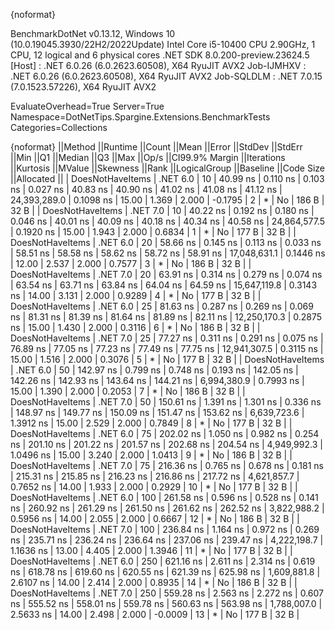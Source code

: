 {noformat}

BenchmarkDotNet v0.13.12, Windows 10 (10.0.19045.3930/22H2/2022Update)
Intel Core i5-10400 CPU 2.90GHz, 1 CPU, 12 logical and 6 physical cores
.NET SDK 8.0.200-preview.23624.5
  [Host]     : .NET 6.0.26 (6.0.2623.60508), X64 RyuJIT AVX2
  Job-IJMHXV : .NET 6.0.26 (6.0.2623.60508), X64 RyuJIT AVX2
  Job-SQLDLM : .NET 7.0.15 (7.0.1523.57226), X64 RyuJIT AVX2

EvaluateOverhead=True  Server=True  Namespace=DotNetTips.Spargine.Extensions.BenchmarkTests  
Categories=Collections  

{noformat}
||Method           ||Runtime  ||Count ||Mean      ||Error    ||StdDev   ||StdErr   ||Min       ||Q1        ||Median    ||Q3        ||Max       ||Op/s         ||CI99.9% Margin ||Iterations ||Kurtosis ||MValue ||Skewness ||Rank ||LogicalGroup ||Baseline ||Code Size ||Allocated ||
| DoesNotHaveItems | .NET 6.0 | 10    |  40.99 ns | 0.110 ns | 0.103 ns | 0.027 ns |  40.83 ns |  40.90 ns |  41.02 ns |  41.08 ns |  41.12 ns | 24,393,289.0 |      0.1098 ns |      15.00 |    1.369 |  2.000 |  -0.1795 |    2 | *            | No       |     186 B |      32 B |
| DoesNotHaveItems | .NET 7.0 | 10    |  40.22 ns | 0.192 ns | 0.180 ns | 0.046 ns |  40.01 ns |  40.09 ns |  40.18 ns |  40.34 ns |  40.58 ns | 24,864,577.5 |      0.1920 ns |      15.00 |    1.943 |  2.000 |   0.6834 |    1 | *            | No       |     177 B |      32 B |
| DoesNotHaveItems | .NET 6.0 | 20    |  58.66 ns | 0.145 ns | 0.113 ns | 0.033 ns |  58.51 ns |  58.58 ns |  58.62 ns |  58.72 ns |  58.91 ns | 17,048,631.1 |      0.1446 ns |      12.00 |    2.537 |  2.000 |   0.7577 |    3 | *            | No       |     186 B |      32 B |
| DoesNotHaveItems | .NET 7.0 | 20    |  63.91 ns | 0.314 ns | 0.279 ns | 0.074 ns |  63.54 ns |  63.71 ns |  63.84 ns |  64.04 ns |  64.59 ns | 15,647,119.8 |      0.3143 ns |      14.00 |    3.131 |  2.000 |   0.9289 |    4 | *            | No       |     177 B |      32 B |
| DoesNotHaveItems | .NET 6.0 | 25    |  81.63 ns | 0.287 ns | 0.269 ns | 0.069 ns |  81.31 ns |  81.39 ns |  81.64 ns |  81.89 ns |  82.11 ns | 12,250,170.3 |      0.2875 ns |      15.00 |    1.430 |  2.000 |   0.3116 |    6 | *            | No       |     186 B |      32 B |
| DoesNotHaveItems | .NET 7.0 | 25    |  77.27 ns | 0.311 ns | 0.291 ns | 0.075 ns |  76.89 ns |  77.05 ns |  77.23 ns |  77.49 ns |  77.75 ns | 12,941,307.5 |      0.3115 ns |      15.00 |    1.516 |  2.000 |   0.3076 |    5 | *            | No       |     177 B |      32 B |
| DoesNotHaveItems | .NET 6.0 | 50    | 142.97 ns | 0.799 ns | 0.748 ns | 0.193 ns | 142.05 ns | 142.26 ns | 142.93 ns | 143.64 ns | 144.21 ns |  6,994,380.9 |      0.7993 ns |      15.00 |    1.390 |  2.000 |   0.2053 |    7 | *            | No       |     186 B |      32 B |
| DoesNotHaveItems | .NET 7.0 | 50    | 150.61 ns | 1.391 ns | 1.301 ns | 0.336 ns | 148.97 ns | 149.77 ns | 150.09 ns | 151.47 ns | 153.62 ns |  6,639,723.6 |      1.3912 ns |      15.00 |    2.529 |  2.000 |   0.7849 |    8 | *            | No       |     177 B |      32 B |
| DoesNotHaveItems | .NET 6.0 | 75    | 202.02 ns | 1.050 ns | 0.982 ns | 0.254 ns | 201.10 ns | 201.22 ns | 201.57 ns | 202.68 ns | 204.54 ns |  4,949,992.3 |      1.0496 ns |      15.00 |    3.240 |  2.000 |   1.0413 |    9 | *            | No       |     186 B |      32 B |
| DoesNotHaveItems | .NET 7.0 | 75    | 216.36 ns | 0.765 ns | 0.678 ns | 0.181 ns | 215.31 ns | 215.85 ns | 216.23 ns | 216.86 ns | 217.72 ns |  4,621,857.7 |      0.7652 ns |      14.00 |    1.933 |  2.000 |   0.2929 |   10 | *            | No       |     177 B |      32 B |
| DoesNotHaveItems | .NET 6.0 | 100   | 261.58 ns | 0.596 ns | 0.528 ns | 0.141 ns | 260.92 ns | 261.29 ns | 261.50 ns | 261.62 ns | 262.52 ns |  3,822,988.2 |      0.5956 ns |      14.00 |    2.055 |  2.000 |   0.6667 |   12 | *            | No       |     186 B |      32 B |
| DoesNotHaveItems | .NET 7.0 | 100   | 236.84 ns | 1.164 ns | 0.972 ns | 0.269 ns | 235.71 ns | 236.24 ns | 236.64 ns | 237.06 ns | 239.47 ns |  4,222,198.7 |      1.1636 ns |      13.00 |    4.405 |  2.000 |   1.3946 |   11 | *            | No       |     177 B |      32 B |
| DoesNotHaveItems | .NET 6.0 | 250   | 621.16 ns | 2.611 ns | 2.314 ns | 0.619 ns | 618.78 ns | 619.60 ns | 620.55 ns | 621.39 ns | 625.98 ns |  1,609,881.8 |      2.6107 ns |      14.00 |    2.414 |  2.000 |   0.8935 |   14 | *            | No       |     186 B |      32 B |
| DoesNotHaveItems | .NET 7.0 | 250   | 559.28 ns | 2.563 ns | 2.272 ns | 0.607 ns | 555.52 ns | 558.01 ns | 559.78 ns | 560.63 ns | 563.98 ns |  1,788,007.0 |      2.5633 ns |      14.00 |    2.498 |  2.000 |  -0.0009 |   13 | *            | No       |     177 B |      32 B |
